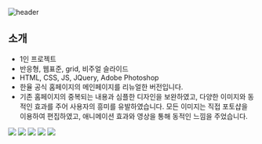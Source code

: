 ![header](https://capsule-render.vercel.app/api?type=soft&color=timeGradient&height=200&section=header&text=Hanyul&fontSize=90)

## 소개
* 1인 프로젝트
* 반응형, 웹표준, grid, 비주얼 슬라이드
* HTML, CSS, JS, JQuery, Adobe Photoshop
* 한율 공식 홈페이지의 메인페이지를 리뉴얼한 버전입니다.
* 기존 홈페이지의 중복되는 내용과 심플한 디자인을 보완하였고, 다양한 이미지와 동적인 효과를 주어 사용자의 흥미를 유발하였습니다. 모든 이미지는 직접 포토샵을 이용하여 편집하였고, 애니메이션 효과와 영상을 통해 동적인 느낌을 주었습니다.

<img src="https://img.shields.io/badge/html5-E34F26?style=for-the-badge&logo=html5&logoColor=white"> <img src="https://img.shields.io/badge/css-1572B6?style=for-the-badge&logo=css3&logoColor=white"> <img src="https://img.shields.io/badge/javascript-F7DF1E?style=for-the-badge&logo=javascript&logoColor=black"> <img src="https://img.shields.io/badge/jquery-0769AD?style=for-the-badge&logo=jquery&logoColor=white"> <img src="https://img.shields.io/badge/adobephotoshop-31A8FF?style=for-the-badge&logo=adobephotoshop&logoColor=white">

